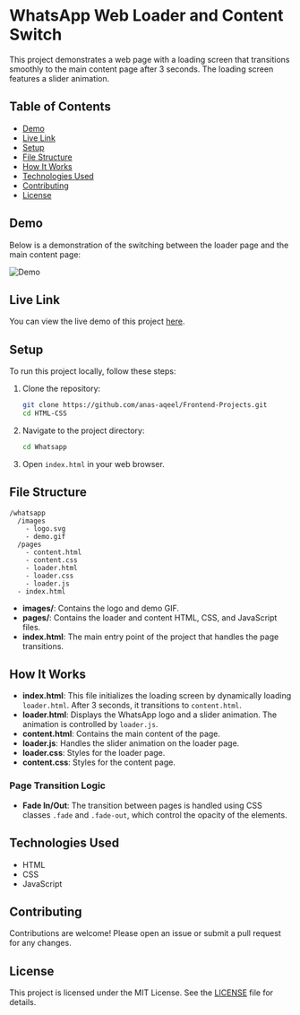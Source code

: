 
# WhatsApp Web Loader and Content Switch

This project demonstrates a web page with a loading screen that transitions smoothly to the main content page after 3 seconds. The loading screen features a slider animation.

## Table of Contents
- [Demo](#demo)
- [Live Link](#live-link)
- [Setup](#setup)
- [File Structure](#file-structure)
- [How It Works](#how-it-works)
- [Technologies Used](#technologies-used)
- [Contributing](#contributing)
- [License](#license)

## Demo

Below is a demonstration of the switching between the loader page and the main content page:

![Demo](./images/demo.gif)

## Live Link

You can view the live demo of this project [here](#).

## Setup

To run this project locally, follow these steps:

1. Clone the repository:
   ```bash
   git clone https://github.com/anas-aqeel/Frontend-Projects.git
   cd HTML-CSS
   ```
2. Navigate to the project directory:
   ```bash
   cd Whatsapp
   ```
3. Open `index.html` in your web browser.

## File Structure

```
/whatsapp
  /images
    - logo.svg
    - demo.gif
  /pages
    - content.html
    - content.css
    - loader.html
    - loader.css
    - loader.js
  - index.html
```

- **images/**: Contains the logo and demo GIF.
- **pages/**: Contains the loader and content HTML, CSS, and JavaScript files.
- **index.html**: The main entry point of the project that handles the page transitions.

## How It Works

- **index.html**: This file initializes the loading screen by dynamically loading `loader.html`. After 3 seconds, it transitions to `content.html`.
- **loader.html**: Displays the WhatsApp logo and a slider animation. The animation is controlled by `loader.js`.
- **content.html**: Contains the main content of the page.
- **loader.js**: Handles the slider animation on the loader page.
- **loader.css**: Styles for the loader page.
- **content.css**: Styles for the content page.

### Page Transition Logic

- **Fade In/Out**: The transition between pages is handled using CSS classes `.fade` and `.fade-out`, which control the opacity of the elements.

## Technologies Used

- HTML
- CSS
- JavaScript

## Contributing

Contributions are welcome! Please open an issue or submit a pull request for any changes.

## License

This project is licensed under the MIT License. See the [LICENSE](LICENSE) file for details.
